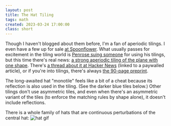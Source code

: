 ```yaml
---
layout: post
title: The Hat Tiling
tags: math
created: 2023-03-24 17:00:00
class: short
---
```

Though I haven't blogged about them before, I'm a fan of aperiodic tilings.  I even have a few up for sale [at Spoonflower](https://www.spoonflower.com/profiles/mcdemarco).  What usually passes for excitement in the tiling world is [Penrose suing someone](https://apnews.com/article/59354892d1875c277c91afd3fb5ca516) for using his tilings, but this time there's real news: [a strong aperiodic tiling of the plane with one shape](https://cs.uwaterloo.ca/~csk/hat/).  There's [a thread about it at Hacker News](https://news.ycombinator.com/item?id=35273707) (linked to a paywalled article), or if you're into tilings, there's always [the 90-page preprint](https://arxiv.org/pdf/2303.10798.pdf).

The long-awaited hat "monotile" feels like a bit of a cheat because its reflection is also used in the tiling.  (See the darker blue tiles below.)  Other tilings don't use asymmetric tiles, and even when there's an asymmetric variant of the tiles (to enforce the matching rules by shape alone), it doesn't include reflections.  

There is a whole family of hats that are continuous perturbations of the central hat: ![hat gif](/files/pictures/animation-slowed.gif)
